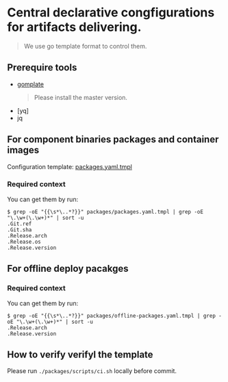 Central declarative congfigurations for artifacts delivering. 
===

> We use go template format to control them.

## Prerequire tools

- [gomplate](https://github.com/hairyhenderson/gomplate) 
  > Please install the master version. 
- [yq]
- jq

## For component binaries packages and container images

Configuration template: [packages.yaml.tmpl](./packages.yaml.tmpl)

### Required context

You can get them by run:
```console
$ grep -oE "{{\s*\..*?}}" packages/packages.yaml.tmpl | grep -oE "\.\w+(\.\w+)*" | sort -u
.Git.ref
.Git.sha
.Release.arch
.Release.os
.Release.version
```

## For offline deploy pacakges

### Required context

You can get them by run:
```console
$ grep -oE "{{\s*\..*?}}" packages/offline-packages.yaml.tmpl | grep -oE "\.\w+(\.\w+)*" | sort -u
.Release.arch
.Release.version
```

## How to verify verifyl the template

Please run `./packages/scripts/ci.sh` locally before commit.
